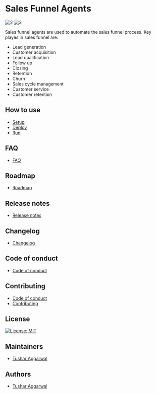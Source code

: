 # Sales Funnel Agents
![2](https://github.com/tushar2704/Sales-Funnel-Agents/assets/66141195/64844144-22b9-44aa-9d92-7689b15e0152)
![3](https://github.com/tushar2704/Sales-Funnel-Agents/assets/66141195/d4ea8393-eda0-4a68-90f6-1ccfa0eb63a3)

Sales funnel agents are used to automate the sales funnel process.
Key playes in sales funnel are:
- Lead generation
- Customer acquisition
- Lead qualification
- Follow up
- Closing
- Retention
- Churn
- Sales cycle management
- Customer service
- Customer retention

## How to use
- [Setup](./setup.md)
- [Deploy](./deploy.md)
- [Run](./run.md)


## FAQ
- [FAQ](./FAQ.md)

## Roadmap
- [Roadmap](./ROADMAP.md)

## Release notes
- [Release notes](./RELEASE_NOTES.md)

## Changelog
- [Changelog](./CHANGELOG.md)

## Code of conduct
- [Code of conduct](./CODE_OF_CONDUCT.md)


## Contributing
- [Code of conduct](./CODE_OF_CONDUCT.md)
- [Contributing](./CONTRIBUTING.md)

## License

[![License: MIT](https://img.shields.io/badge/License-MIT-green.svg)](https://opensource.org/licenses/MIT)

## Maintainers
- [Tushar Aggarwal](https://github.com/tushar2704)

## Authors
- [Tushar Aggarwal](https://github.com/tushar2704)

